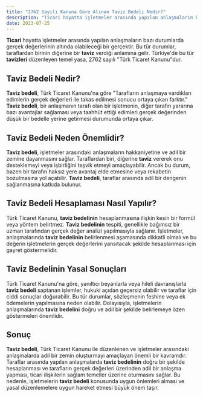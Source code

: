 ```yaml
---
title: "2762 Sayılı Kanuna Göre Alınan Taviz Bedeli Nedir?"
description: "Ticari hayatta işletmeler arasında yapılan anlaşmaların bazı durumlarda gerçek değerlerinin altında olabileceği bir gerçektir"
date: 2023-07-25
---
```


**Ticari** hayatta işletmeler arasında yapılan anlaşmaların bazı durumlarda gerçek değerlerinin altında olabileceği bir
gerçektir. Bu tür durumlar, taraflardan birinin diğerine bir **taviz** verdiği anlamına gelir. Türkiye'de bu tür
**tavizleri** düzenleyen temel yasa, 2762 sayılı "Türk Ticaret Kanunu"dur.

## Taviz Bedeli Nedir?

**Taviz bedeli**, Türk Ticaret Kanunu'na göre "Tarafların anlaşmaya vardıkları edimlerin gerçek değerleri ile takas
edilmesi sonucu ortaya çıkan farktır." **Taviz bedeli**, bir anlaşmanın tarafı olan bir işletmenin, diğer tarafın
yararına bazı avantajlar sağlaması veya taahhüt ettiği edimleri gerçek değerinden düşük bir bedelle yerine getirmesi
durumunda ortaya çıkar.

## Taviz Bedeli Neden Önemlidir?

**Taviz bedeli**, işletmeler arasındaki anlaşmaların hakkaniyetine ve adil bir zemine dayanmasını sağlar. Taraflardan
biri, diğerine **taviz** vererek onu desteklemeyi veya işbirliğini teşvik etmeyi amaçlayabilir. Ancak bu durum, bazen
bir tarafın haksız yere avantaj elde etmesine veya rekabetin bozulmasına yol açabilir. **Taviz bedeli**, taraflar
arasında adil bir dengenin sağlanmasına katkıda bulunur.

## Taviz Bedeli Hesaplaması Nasıl Yapılır?

Türk Ticaret Kanunu, **taviz bedelinin** hesaplanmasına ilişkin kesin bir formül veya yöntem belirtmez. **Taviz
bedelinin** tespiti, genellikle bağımsız bir uzman tarafından gerçek değer analizi yapılmasıyla sağlanır. İşletmeler,
anlaşmalarında **taviz bedelinin** belirlenmesi aşamasında dikkatli olmalı ve bu değerin işletmelerin gerçek değerlerini
yansıtacak şekilde hesaplanması için gayret göstermelidir.

## Taviz Bedelinin Yasal Sonuçları

Türk Ticaret Kanunu'na göre, yanıltıcı beyanlarla veya hileli davranışlarla **taviz bedeli** saptanan işlemler, hukuki
açıdan geçersiz olabilir ve taraflar için ciddi sonuçlar doğurabilir. Bu tür durumlar, sözleşmenin feshine veya ek
ödemelerin yapılmasına neden olabilir. Dolayısıyla, işletmelerin anlaşmalarında **taviz bedelini** doğru ve adil bir
şekilde belirlemeye özen göstermeleri önemlidir.

## Sonuç

**Taviz bedeli**, Türk Ticaret Kanunu ile düzenlenen ve işletmeler arasındaki anlaşmalarda adil bir zemin oluşturmayı
amaçlayan önemli bir kavramdır. Taraflar arasında yapılan anlaşmalarda **taviz bedelinin** doğru bir şekilde
hesaplanması ve tarafların gerçek değerleri üzerinden adil bir anlaşma yapması, ticari ilişkilerin sağlam temeller
üzerine oturmasını sağlar. Bu nedenle, işletmelerin **taviz bedeli** konusunda uygun önlemleri alması ve yasal
düzenlemelere uygun hareket etmesi büyük önem taşır.
